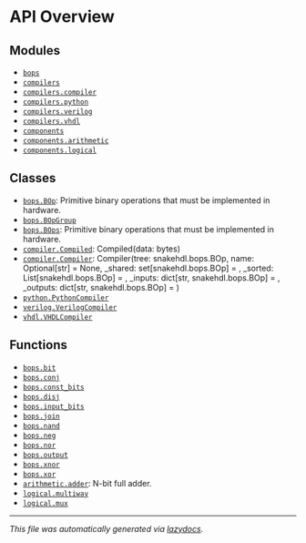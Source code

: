 <!-- markdownlint-disable -->

# API Overview

## Modules

- [`bops`](./bops.md#module-bops)
- [`compilers`](./compilers.md#module-compilers)
- [`compilers.compiler`](./compilers.compiler.md#module-compilerscompiler)
- [`compilers.python`](./compilers.python.md#module-compilerspython)
- [`compilers.verilog`](./compilers.verilog.md#module-compilersverilog)
- [`compilers.vhdl`](./compilers.vhdl.md#module-compilersvhdl)
- [`components`](./components.md#module-components)
- [`components.arithmetic`](./components.arithmetic.md#module-componentsarithmetic)
- [`components.logical`](./components.logical.md#module-componentslogical)

## Classes

- [`bops.BOp`](./bops.md#class-bop): Primitive binary operations that must be implemented in hardware.
- [`bops.BOpGroup`](./bops.md#class-bopgroup)
- [`bops.BOps`](./bops.md#class-bops): Primitive binary operations that must be implemented in hardware.
- [`compiler.Compiled`](./compilers.compiler.md#class-compiled): Compiled(data: bytes)
- [`compiler.Compiler`](./compilers.compiler.md#class-compiler): Compiler(tree: snakehdl.bops.BOp, name: Optional[str] = None, _shared: set[snakehdl.bops.BOp] = <factory>, _sorted: List[snakehdl.bops.BOp] = <factory>, _inputs: dict[str, snakehdl.bops.BOp] = <factory>, _outputs: dict[str, snakehdl.bops.BOp] = <factory>)
- [`python.PythonCompiler`](./compilers.python.md#class-pythoncompiler)
- [`verilog.VerilogCompiler`](./compilers.verilog.md#class-verilogcompiler)
- [`vhdl.VHDLCompiler`](./compilers.vhdl.md#class-vhdlcompiler)

## Functions

- [`bops.bit`](./bops.md#function-bit)
- [`bops.conj`](./bops.md#function-conj)
- [`bops.const_bits`](./bops.md#function-const_bits)
- [`bops.disj`](./bops.md#function-disj)
- [`bops.input_bits`](./bops.md#function-input_bits)
- [`bops.join`](./bops.md#function-join)
- [`bops.nand`](./bops.md#function-nand)
- [`bops.neg`](./bops.md#function-neg)
- [`bops.nor`](./bops.md#function-nor)
- [`bops.output`](./bops.md#function-output)
- [`bops.xnor`](./bops.md#function-xnor)
- [`bops.xor`](./bops.md#function-xor)
- [`arithmetic.adder`](./components.arithmetic.md#function-adder): N-bit full adder.
- [`logical.multiway`](./components.logical.md#function-multiway)
- [`logical.mux`](./components.logical.md#function-mux)


---

_This file was automatically generated via [lazydocs](https://github.com/ml-tooling/lazydocs)._
